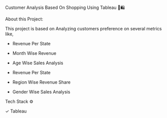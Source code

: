 Customer Analysis Based On Shopping Using Tableau 🛒🛍

About this Project:

This project is based on Analyzing customers preference on several metrics like,

* Revenue Per State

* Month Wise Revenue 

* Age Wise Sales Analysis

* Revenue Per State

* Region Wise Revenue Share

* Gender Wise Sales Analysis

Tech Stack ⚙️

✓ Tableau
